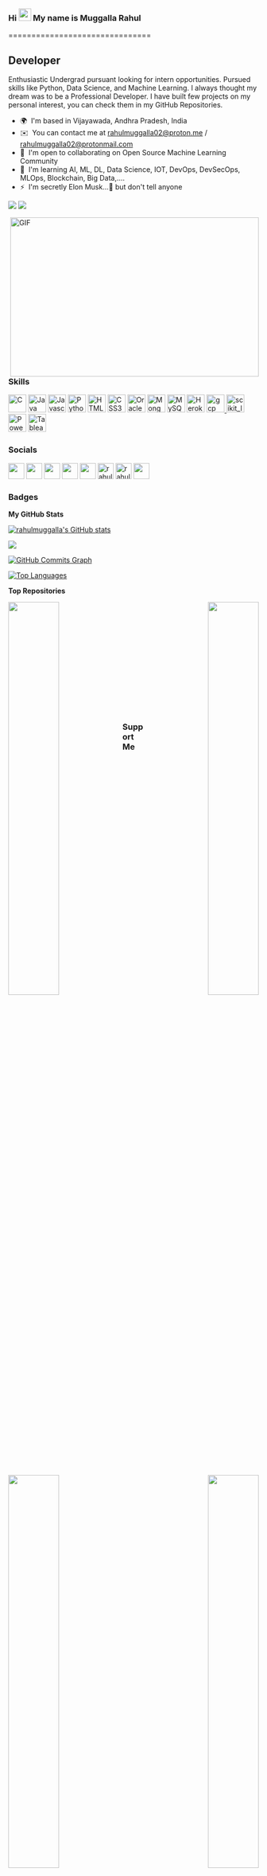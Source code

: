 ### Hi <img src="https://media.giphy.com/media/hvRJCLFzcasrR4ia7z/giphy.gif" width="25px"> My name is Muggalla Rahul
===============================

Developer
---------

Enthusiastic Undergrad pursuant looking for intern opportunities. Pursued skills like Python, Data Science, and Machine Learning. I always thought my dream was to be a Professional Developer. I have built few projects on my personal interest, you can check them in my GitHub Repositories.

* 🌍  I'm based in Vijayawada, Andhra Pradesh, India
* ✉️  You can contact me at rahulmuggalla02@proton.me / rahulmuggalla02@protonmail.com
* 🤝  I'm open to collaborating on Open Source Machine Learning Community
* 🧠  I'm learning AI, ML, DL, Data Science, IOT, DevOps, DevSecOps, MLOps, Blockchain, Big Data,....
* ⚡  I'm secretly Elon Musk...🤫 but don't tell anyone

<a href="https://www.github.com/rahulmuggalla" target="_blank" rel="noreferrer"><img src="https://img.shields.io/github/followers/rahulmuggalla?logo=github&style=for-the-badge&color=0891b2&labelColor=1c1917" /></a>
![](https://visitor-badge.glitch.me/badge?page_id=rahulmuggalla.rahulmuggalla)

<img align="right" alt="GIF" src="https://github.com/abhisheknaiidu/abhisheknaiidu/blob/master/code.gif?raw=true" width="500" height="320" />

### Skills

<p align="left">
<a href="https://docs.microsoft.com/en-us/cpp/?view=msvc-170" target="_blank" rel="noreferrer"><img src="https://raw.githubusercontent.com/danielcranney/readme-generator/main/public/icons/skills/c-colored.svg" width="36" height="36" alt="C" /></a>
<a href="https://www.oracle.com/java/" target="_blank" rel="noreferrer"><img src="https://raw.githubusercontent.com/danielcranney/readme-generator/main/public/icons/skills/java-colored.svg" width="36" height="36" alt="Java" /></a>
<a href="https://developer.mozilla.org/en-US/docs/Web/JavaScript" target="_blank" rel="noreferrer"><img src="https://raw.githubusercontent.com/danielcranney/readme-generator/main/public/icons/skills/javascript-colored.svg" width="36" height="36" alt="Javascript" /></a>
<a href="https://www.python.org/" target="_blank" rel="noreferrer"><img src="https://raw.githubusercontent.com/danielcranney/readme-generator/main/public/icons/skills/python-colored.svg" width="36" height="36" alt="Python" /></a>
<a href="https://developer.mozilla.org/en-US/docs/Glossary/HTML5" target="_blank" rel="noreferrer"><img src="https://raw.githubusercontent.com/danielcranney/readme-generator/main/public/icons/skills/html5-colored.svg" width="36" height="36" alt="HTML5" /></a>
<a href="https://www.w3.org/TR/CSS/#css" target="_blank" rel="noreferrer"><img src="https://raw.githubusercontent.com/danielcranney/readme-generator/main/public/icons/skills/css3-colored.svg" width="36" height="36" alt="CSS3" /></a>
<a href="https://www.oracle.com/uk/index.html" target="_blank" rel="noreferrer"><img src="https://raw.githubusercontent.com/danielcranney/readme-generator/main/public/icons/skills/oracle-colored.svg" width="36" height="36" alt="Oracle" /></a>
<a href="https://www.mongodb.com/" target="_blank" rel="noreferrer"><img src="https://raw.githubusercontent.com/danielcranney/readme-generator/main/public/icons/skills/mongodb-colored.svg" width="36" height="36" alt="MongoDB" /></a>
<a href="https://www.mysql.com/" target="_blank" rel="noreferrer"><img src="https://raw.githubusercontent.com/danielcranney/readme-generator/main/public/icons/skills/mysql-colored.svg" width="36" height="36" alt="MySQL" /></a>
<a href="https://www.heroku.com/" target="_blank" rel="noreferrer"><img src="https://raw.githubusercontent.com/danielcranney/readme-generator/main/public/icons/skills/heroku-colored.svg" width="36" height="36" alt="Heroku" /></a>
<a href="https://cloud.google.com" target="_blank" rel="noreferrer"><img src="https://www.vectorlogo.zone/logos/google_cloud/google_cloud-icon.svg" alt="gcp" width="36" height="36"/> </a>
<a href="https://scikit-learn.org/" target="_blank" rel="noreferrer"> <img src="https://upload.wikimedia.org/wikipedia/commons/0/05/Scikit_learn_logo_small.svg" alt="scikit_learn" width="36" height="36"/> </a>
<a href="https://powerbi.microsoft.com/en-au/" target="_blank" rel="noreferrer"><img src="https://raw.githubusercontent.com/microsoft/PowerBI-Icons/main/PNG/PowerBI.png" width="36" height="36" alt="Power BI" /></a>
<a href="https://www.tableau.com/" target="_blank" rel="noreferrer"><img src="https://user-images.githubusercontent.com/18670428/67620073-ca558e00-f7fa-11e9-9ea2-ed3a80c59210.png" width="36" height="36" alt="Tableau" /></a>
</p>

### Socials

<p align="left"> 
 <a href="https://www.dev.to/rahulmuggalla" target="_blank" rel="noreferrer"><img src="https://raw.githubusercontent.com/danielcranney/readme-generator/main/public/icons/socials/devdotto.svg" width="32" height="32" /></a> 
<a href="https://www.github.com/rahulmuggalla" target="_blank" rel="noreferrer"><img src="https://raw.githubusercontent.com/danielcranney/readme-generator/main/public/icons/socials/github.svg" width="32" height="32" /></a> 
<a href="http://www.instagram.com/_mr._.peculiar_" target="_blank" rel="noreferrer"><img src="https://raw.githubusercontent.com/danielcranney/readme-generator/main/public/icons/socials/instagram.svg" width="32" height="32" /></a> 
<a href="https://www.linkedin.com/in/muggalla-rahul-104441213" target="_blank" rel="noreferrer"><img src="https://raw.githubusercontent.com/danielcranney/readme-generator/main/public/icons/socials/linkedin.svg" width="32" height="32" /></a> 
<a href="https://www.stackoverflow.com/users/muggalla-rahul" target="_blank" rel="noreferrer"><img src="https://raw.githubusercontent.com/danielcranney/readme-generator/main/public/icons/socials/stackoverflow.svg" width="32" height="32" /></a> 
<a href="https://www.kaggle.com/rahulmuggalla" target="blank" rel="noreferrer"><img  src="https://cdn.jsdelivr.net/npm/simple-icons@3.0.1/icons/kaggle.svg" alt="rahulmuggalla" width="32" height="32" /></a> 
<a href="https://leetcode.com/rahulmuggalla/" target="blank" rel="noreferrer"><img  src="https://cdn.jsdelivr.net/npm/simple-icons@3.0.1/icons/leetcode.svg" alt="rahulmuggalla" width="32" height="32" /></a>
<a href="https://trello.com/muggallarahul" target="_blank" rel="noreferrer"><img  src="https://cdn.jsdelivr.net/npm/simple-icons@3.0.1/icons/trello.svg" width="32" height="32" /></a>
</p>

### Badges

<b>My GitHub Stats</b>

<a href="http://www.github.com/rahulmuggalla"><img src="https://github-readme-stats.vercel.app/api?username=rahulmuggalla&show_icons=true&hide=&count_private=true&title_color=0891b2&text_color=ffffff&icon_color=0891b2&bg_color=1c1917&hide_border=true&show_icons=true" alt="rahulmuggalla's GitHub stats" /></a>

<a href="http://www.github.com/rahulmuggalla"><img src="https://github-readme-streak-stats.herokuapp.com/?user=rahulmuggalla&stroke=ffffff&background=1c1917&ring=0891b2&fire=0891b2&currStreakNum=ffffff&currStreakLabel=0891b2&sideNums=ffffff&sideLabels=ffffff&dates=ffffff&hide_border=true" /></a>

<a href="http://www.github.com/rahulmuggalla"><img src="https://activity-graph.herokuapp.com/graph?username=rahulmuggalla&bg_color=1c1917&color=ffffff&line=0891b2&point=ffffff&area_color=1c1917&area=true&hide_border=true&custom_title=GitHub%20Commits%20Graph" alt="GitHub Commits Graph" /></a>

<a href="https://github.com/rahulmuggalla" align="left"><img src="https://github-readme-stats.vercel.app/api/top-langs/?username=rahulmuggalla&langs_count=10&title_color=0891b2&text_color=ffffff&icon_color=0891b2&bg_color=1c1917&hide_border=true&locale=en&custom_title=Top%20%Languages" alt="Top Languages" /></a>

<b>Top Repositories</b>

<div width="100%" align="center"><a href="https://github.com/rahulmuggalla/Voice_Assistant" align="left"><img align="left" width="45%" src="https://github-readme-stats.vercel.app/api/pin/?username=rahulmuggalla&repo=Voice_Assistant&title_color=0891b2&text_color=ffffff&icon_color=0891b2&bg_color=1c1917&hide_border=true&locale=en" /></a><a href="https://github.com/rahulmuggalla/Credit-Card-Fraud-Detection" align="right"><img align="right" width="45%" src="https://github-readme-stats.vercel.app/api/pin/?username=rahulmuggalla&repo=Credit-Card-Fraud-Detection&title_color=0891b2&text_color=ffffff&icon_color=0891b2&bg_color=1c1917&hide_border=true&locale=en" /></a></div><br /><br /><br /><br /><br /><br /><br />

<br /><br /><br /><br /><br />

<div width="100%" align="center"><a href="https://github.com/rahulmuggalla/Chat_Bot" align="left"><img align="left" width="45%" src="https://github-readme-stats.vercel.app/api/pin/?username=rahulmuggalla&repo=Chat_Bot&title_color=0891b2&text_color=ffffff&icon_color=0891b2&bg_color=1c1917&hide_border=true&locale=en" /></a><a href="https://github.com/rahulmuggalla/Real-Time-Sentiment-Analysis" align="right"><img align="right" width="45%" src="https://github-readme-stats.vercel.app/api/pin/?username=rahulmuggalla&repo=Real-Time-Sentiment-Analysis&title_color=0891b2&text_color=ffffff&icon_color=0891b2&bg_color=1c1917&hide_border=true&locale=en" /></a></div>

### Support Me

<a href="https://www.buymeacoffee.com/muggallarahul"><img src="https://cdn.buymeacoffee.com/buttons/v2/default-yellow.png" width="200" /></a>
